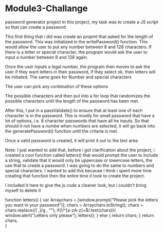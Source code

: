 # Module3-Challange
password generator project
In this project, my task was to create a JS script so that can create a password

This first thing that i did was create an propmt that asked for the length of the password. This was initialized in the writePassword() function.
This would allow the user to put any number between 8 and 128 characters. If there is a letter or special character, the program would ask the user
to input a number between 8 and 128 again.

Once the user inputs a legal number, the program then moves to ask the user if they want letters in their password, if they select ok, then letters will be initiated.
The same goes for Number and special characters

The user can pick any conbination of these options 

The possible characters and then put into a for loop that randomizes the possible characters until the length of the password has been met.

After this, I put in a passValidate() to ensure that at least one of each character is in the password. This is mostly for small password that have a lot of options, i.e. 8 character passwords that have all he inputs. So that should it not have a numbe when numbers are selected, it will go back into the generatePassword() function until the critaria is met.

Once a valid password is created, it will print it out to the text area.


Note:
I just wanted to add that, before i got clarification about the project, i created a cool function called letters() that would prompt the user to include a string, validate that it would only be uppercase or lowercase letters, the use that to create a password. I was going to do the same to numbers and special characters. I wanted to add this because i think i spent more time creating that function then the entire time it took to create the project.

I included it here to give the js code a cleaner look, but i couldn't bring myself to delete it

function letters() {
  var Arraychars = [window.prompt("Please pick the letters you want in your password")];
  chars = Arraychars.toString();
  chars = chars.replace(/[ ,]/g , "");
  if(!/^[a-zA-z]+$/.test(chars)){
    window.alert("Letters only please");
    letters();
  }
  else {
    return chars;
  }
  return chars;  
}